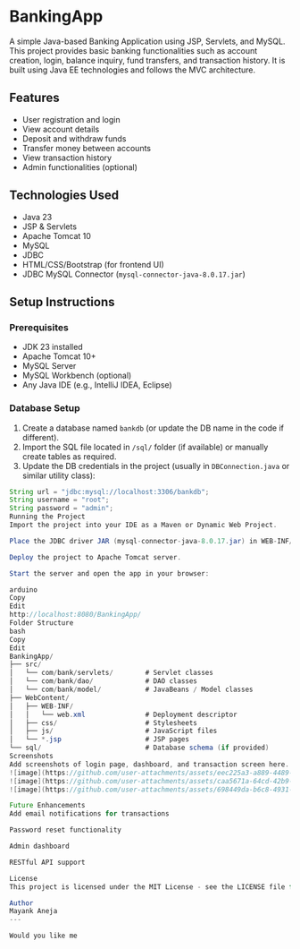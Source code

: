 # BankingApp

A simple Java-based Banking Application using JSP, Servlets, and MySQL. This project provides basic banking functionalities such as account creation, login, balance inquiry, fund transfers, and transaction history. It is built using Java EE technologies and follows the MVC architecture.

## Features

- User registration and login
- View account details
- Deposit and withdraw funds
- Transfer money between accounts
- View transaction history
- Admin functionalities (optional)

## Technologies Used

- Java 23
- JSP & Servlets
- Apache Tomcat 10
- MySQL
- JDBC
- HTML/CSS/Bootstrap (for frontend UI)
- JDBC MySQL Connector (`mysql-connector-java-8.0.17.jar`)

## Setup Instructions

### Prerequisites

- JDK 23 installed
- Apache Tomcat 10+
- MySQL Server
- MySQL Workbench (optional)
- Any Java IDE (e.g., IntelliJ IDEA, Eclipse)

### Database Setup

1. Create a database named `bankdb` (or update the DB name in the code if different).
2. Import the SQL file located in `/sql/` folder (if available) or manually create tables as required.
3. Update the DB credentials in the project (usually in `DBConnection.java` or similar utility class):

```java
String url = "jdbc:mysql://localhost:3306/bankdb";
String username = "root";
String password = "admin";
Running the Project
Import the project into your IDE as a Maven or Dynamic Web Project.

Place the JDBC driver JAR (mysql-connector-java-8.0.17.jar) in WEB-INF/lib.

Deploy the project to Apache Tomcat server.

Start the server and open the app in your browser:

arduino
Copy
Edit
http://localhost:8080/BankingApp/
Folder Structure
bash
Copy
Edit
BankingApp/
├── src/
│   └── com/bank/servlets/        # Servlet classes
│   └── com/bank/dao/             # DAO classes
│   └── com/bank/model/           # JavaBeans / Model classes
├── WebContent/
│   ├── WEB-INF/
│   │   └── web.xml               # Deployment descriptor
│   ├── css/                      # Stylesheets
│   ├── js/                       # JavaScript files
│   └── *.jsp                     # JSP pages
└── sql/                          # Database schema (if provided)
Screenshots
Add screenshots of login page, dashboard, and transaction screen here.
![image](https://github.com/user-attachments/assets/eec225a3-a889-4489-a356-59d632aac58a)
![image](https://github.com/user-attachments/assets/caa5671a-64cd-42b9-a125-a07cc3c87def)
![image](https://github.com/user-attachments/assets/698449da-b6c8-4931-a443-4bf8fdfba4f7)

Future Enhancements
Add email notifications for transactions

Password reset functionality

Admin dashboard

RESTful API support

License
This project is licensed under the MIT License - see the LICENSE file for details.

Author
Mayank Aneja
---

Would you like me
